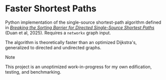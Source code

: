 # Faster Shortest Paths  

Python implementation of the single-source shortest-path algorithm defined in *[Breaking the Sorting Barrier for Directed Single-Source Shortest Paths](https://arxiv.org/pdf/2504.17033)* (Duan et al, 2025). Requires a `networkx` graph input.  

The algorithm is theoretically faster than an optimized Dijkstra's, generalized to directed and undirected graphs.  

> [!NOTE]
> This project is an unoptimized work-in-progress for my own edification, testing, and benchmarking.  
